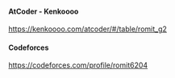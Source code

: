 #### AtCoder - Kenkoooo

https://kenkoooo.com/atcoder/#/table/romit_g2

#### Codeforces

https://codeforces.com/profile/romit6204

